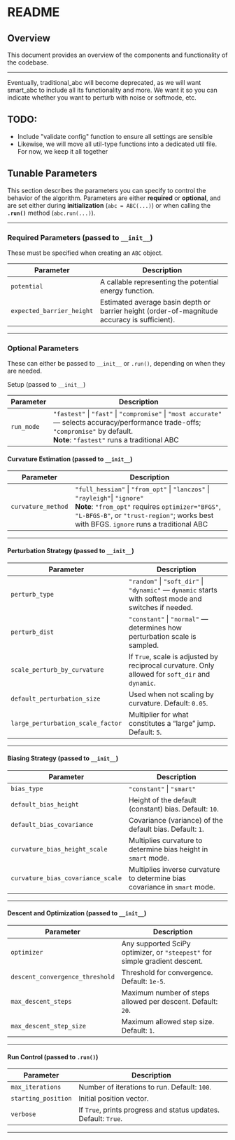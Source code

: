 # README

## Overview

This document provides an overview of the components and functionality of the codebase.

---
Eventually, traditional_abc will become deprecated, as we will want smart_abc to include all its functionality and more. We want it so you can indicate whether you want to perturb with noise or softmode, etc. 


## TODO:
- Include "validate config" function to ensure all settings are sensible 
- Likewise, we will move all util-type functions into a dedicated util file. For now, we keep it all together


## Tunable Parameters

This section describes the parameters you can specify to control the behavior of the algorithm. Parameters are either **required** or **optional**, and are set either during **initialization** (`abc = ABC(...)`) or when calling the **`.run()`** method (`abc.run(...)`).

---

### Required Parameters (passed to `__init__`)

These must be specified when creating an `ABC` object.

| Parameter                   | Description                                                                 |
|----------------------------|-----------------------------------------------------------------------------|
| `potential`                | A callable representing the potential energy function.                     |
| `expected_barrier_height`  | Estimated average basin depth or barrier height (order-of-magnitude accuracy is sufficient). |

---

### Optional Parameters

These can either be passed to `__init__` or `.run()`, depending on when they are needed.

Setup (passed to `__init__`)

| Parameter                   | Description                                                                                 |
|----------------------------|----------------------------------------------------------------------------------------------|
| `run_mode`                 |`"fastest"` \| `"fast"` \| `"compromise"` \| `"most accurate"` — selects accuracy/performance trade-offs; `"compromise"` by default. <br> **Note**: `"fastest"` runs a traditional ABC |

#### Curvature Estimation (passed to `__init__`)

| Parameter         | Description                                                                                     |
|------------------|-------------------------------------------------------------------------------------------------|
| `curvature_method` | `"full_hessian"` \| `"from_opt"` \| `"lanczos"` \| `"rayleigh"`\| `"ignore"`<br>**Note**: `"from_opt"` requires `optimizer="BFGS"`, `"L-BFGS-B"`, or `"trust-region"`; works best with BFGS. `ignore` runs a traditional ABC |

---

#### Perturbation Strategy (passed to `__init__`)

| Parameter                        | Description                                                                                                 |
|----------------------------------|-------------------------------------------------------------------------------------------------------------|
| `perturb_type`                  | `"random"` \| `"soft_dir"` \| `"dynamic"` — `dynamic` starts with softest mode and switches if needed.      |
| `perturb_dist`                  | `"constant"` \| `"normal"` — determines how perturbation scale is sampled.                                 |                  |
| `scale_perturb_by_curvature`   | If `True`, scale is adjusted by reciprocal curvature. Only allowed for `soft_dir` and `dynamic`.            |
| `default_perturbation_size`    | Used when not scaling by curvature. Default: `0.05`.                                                         |
| `large_perturbation_scale_factor` | Multiplier for what constitutes a “large” jump. Default: `5`.                                             |

---

#### Biasing Strategy (passed to `__init__`)

| Parameter                         | Description                                                                 |
|-----------------------------------|-----------------------------------------------------------------------------|
| `bias_type`                      | `"constant"` \| `"smart"`                                                  |
| `default_bias_height`           | Height of the default (constant) bias. Default: `10`.                      |
| `default_bias_covariance`       | Covariance (variance) of the default bias. Default: `1`.                   |
| `curvature_bias_height_scale`   | Multiplies curvature to determine bias height in `smart` mode.             |
| `curvature_bias_covariance_scale` | Multiplies inverse curvature to determine bias covariance in `smart` mode. |

---

#### Descent and Optimization (passed to `__init__`)

| Parameter                     | Description                                                              |
|-------------------------------|--------------------------------------------------------------------------|
| `optimizer`                  | Any supported SciPy optimizer, or `"steepest"` for simple gradient descent. |
| `descent_convergence_threshold` | Threshold for convergence. Default: `1e-5`.                            |
| `max_descent_steps`          | Maximum number of steps allowed per descent. Default: `20`.              |
| `max_descent_step_size`      | Maximum allowed step size. Default: `1`.                                 |

---

#### Run Control (passed to `.run()`)

| Parameter         | Description                                             |
|------------------|---------------------------------------------------------|
| `max_iterations` | Number of iterations to run. Default: `100`.           |
| `starting_position` | Initial position vector.                           |
| `verbose`         | If `True`, prints progress and status updates. Default: `True`. |

---


